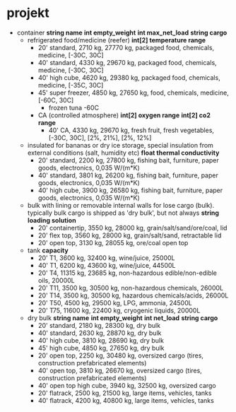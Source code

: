 # projekt
* container **string name** **int empty_weight** **int max_net_load** **string cargo**
  * refrigerated food/medicine (reefer) **int[2] temperature range**
    * 20' standard, 2710 kg, 27770 kg, packaged food, chemicals, medicine, [-30C, 30C]
    * 40' standard, 4330 kg, 29670 kg, packaged food, chemicals, medicine, [-30C, 30C]
    * 40' high cube, 4620 kg, 29380 kg, packaged food, chemicals, medicine, [-35C, 30C]
    * 45' super freezer, 4850 kg, 27650 kg, food, chemicals, medicine, [-60C, 30C]
      * frozen tuna -60C
    * CA (controlled atmosphere) **int[2] oxygen range** **int[2] co2 range**
      * 40' CA, 4330 kg, 29670 kg, fresh fruit, fresh vegetables, [-30C, 30C], [2%, 21%], [2%, 12%]
  * insulated for bananas or dry ice storage, special insulation from external conditions (salt, humidity etc) **float thermal conductivity**
    * 20' standard, 2200 kg, 27800 kg, fishing bait, furniture, paper goods, electronics, 0,035 W/(m*K)
    * 40' standard, 3801 kg, 26200 kg, fishing bait, furniture, paper goods, electronics, 0,035 W/(m*K)
    * 40' high cube, 3900 kg, 26580 kg, fishing bait, furniture, paper goods, electronics, 0,035 W/(m*K)
  * bulk with lining or removable internal walls for lose cargo (bulk). typically bulk cargo is shipped as 'dry bulk', but not always **string loading solution**
    * 20' containertip, 3550 kg, 28000 kg, grain/salt/sand/ore/coal, lid
    * 20' flex top, 3560 kg, 28000 kg, grain/salt/sand, retractable lid
    * 20' open top, 3130 kg, 28055 kg, ore/coal open top
  * tank **capacity**
    * 20' T1, 3600 kg, 32400 kg, wine/juice, 25000L
    * 40' T1, 6200 kg, 43600 kg, wine/juice, 44500L
    * 20' T4, 11315 kg, 23685 kg, non-hazardous edible/non-edible oils, 20000L
    * 20' T11, 3500 kg, 30500 kg, non-hazardous chemicals, 26000L
    * 20' T14, 3500 kg, 30500 kg, hazardous chemicals/acids, 26000L
    * 20' T50, 4500 kg, 29500 kg, LPG, ammonia, 24500L
    * 20' T75, 11600 kg, 22400 kg, cryogenic liquids, 20000L
  * dry bulk **string name** **int empty_weight** **int net_load** **string cargo**
    * 20' standard, 2180 kg, 28300 kg, dry bulk
    * 40' standard, 2630 kg, 28870 kg, dry bulk
    * 40' high cube, 3810 kg, 28690 kg, dry bulk
    * 45' high cube, 4850 kg, 27650 kg, dry bulk
    * 20' open top, 2250 kg, 30480 kg, oversized cargo (tires, construction prefabricated elements)
    * 40' open top, 3810 kg, 26670 kg, oversized cargo (tires, construction prefabricated elements)
    * 40' open top high cube, 3940 kg, 32500 kg, oversized cargo
    * 20' flatrack, 2500 kg, 21500 kg, large items, vehicles, tanks
    * 40' flatrack, 4200 kg, 40800 kg, large items, vehicles, tanks
